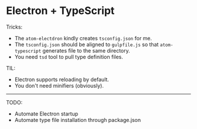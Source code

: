 # Electron + TypeScript

Tricks:

 * The `atom-electdron` kindly creates `tsconfig.json` for me.
 * The `tsconfig.json` should be aligned to `gulpfile.js`
   so that `atom-typescript` generates file to the same directory.
 * You need `tsd` tool to pull type definition files.

TIL:

 * Electron supports reloading by default.
 * You don't need minifiers (obviously).

----

TODO:

 * Automate Electron startup
 * Automate type file installation through package.json
